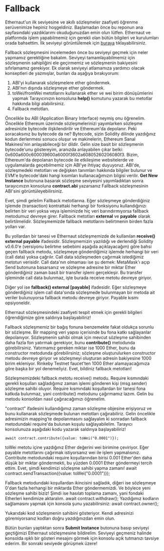 # Fallback
Ethernaut'un ilk seviyesine ve akıllı sözleşmeler zaafiyeti öğrenme serüvenimize hepiniz hoşgeldiniz. Başlamadan önce bu reponun ana sayfasındaki yazdıklarımı okuduğunuzdan emin olun lütfen. Ethernaut ve platformda işlem yapabilmemiz için gerekli olan bütün bilgileri ve kurulumları orada bahsettim. İlk seviyeyi görüntülemek için [buraya](https://ethernaut.openzeppelin.com/level/0x9CB391dbcD447E645D6Cb55dE6ca23164130D008) tıklayabilirsiniz.

Fallback sözleşmesini incelemeden önce bu seviyeyi geçmek için neler yapmamız gerektiğine bakalım. Seviyeyi tamamlayabilmemiz için sözleşmenin sahipliğini ele geçirmemiz ve sözleşmenin bakiyesini sıfırlamamız gerekiyor. Ek olarak seviyeyi atlamamıza yardımcı olacak konseptleri de yazmışlar, bunları da aşağıya bırakıyorum:

 1. ABI'yi kullanarak sözleşmelere ether göndermek.
 2. ABI'nın dışında sözleşmeye ether göndermek.
 3. toWei/fromWei metotlarını kullanarak ether ve wei birim dönüşümlerini yapmak Tarayıcınızın konsoluna **help()** komutunu yazarak bu metotlar hakkında bilgi alabilirsiniz.
 4. Fallback metotları.

Öncelikle bu ABI (Application Binary Interface) neymiş onu öğrenelim. Öncelikle Ethereum üzerinde sözleşmelerinizi yayımlarken sözleşme adresinizle bytecode ilişkilendirilir ve Ethereum'da depolanır. Peki soracaksınız bu bytecode da ne? Bytecode, sizin Solidity dilinde yazdığınız kodun derlenmesi sonucu oluşur ve makinelerin, Ethereum Sanal Makinesi'nin anlayabileceği bir dildir. Gelin size basit bir sözleşmenin bytecode'unu göstereyim, aranızda anlayabilen çıkar belki: 0x600a600c600039600a6000f3602a60805260206080f3. Bizim, Ethereum'da depolanan bytecode ile etkileşime websitelerde ve uygulamalarda geçebilmemiz için ABI'ye ihtiyaç duyuyoruz. ABI'de, sözleşmedeki metotları ve değişken tanımları hakkında bilgiler bulunur ve EVM'e bytecode'daki hangi kısımları kullanacağımızın bilgisi verilir. **Get New Instance** butonuna basarak sözleşme seviyesini yayımladıktan sonra tarayıcınızın konsoluna **contract.abi** yazarsanız Fallback sözleşmesinin ABI'sini görüntüleyebilirsiniz.

Evet, şimdi gelelim Fallback metotlarına. Eğer sözleşmeye gönderdiğiniz işlemde (transaction) kontrattaki herhangi bir fonksiyonu kullandığınızı belirten bir veri yoksa veya işleminizde hiç veri barındırmıyorsa fallback metodumuz devreye girer. Fallback metotları **external** ve **payable** olarak belirtilmelidir. Sözleşmemizde fallback metotlarını belirtmenin birden fazla yolları var.

Bu yollardan bir tanesi ve Ethernaut sözleşmemizde de kullanılan **receive() external payable** ifadesidir. Sözleşmemizin yazıldığı ve derlendiği Solidity v0.6.0'e (versiyonu belirtme sebebimi aşağıda açıklayacağım) göre bahsi geçen fallback metodu, sözleşmeye gönderdiğimiz işlemde herhangi bir veri (call data) yoksa çağrılır. Call data sözleşmeden çağırmak istediğimiz metotun verisidir. Call data'nın olmaması ise şu demek: MetaMask'ı açıp Send butonuna basarsanız ve sözleşme adresine bir miktar Ether gönderdiğiniz zaman basit bir transfer işlemi gerçekleşir. Bu transfer işleminde call data bulunmaz, işte burada receive metotu devreye giriyor.

Diğer yol ise **fallback() external [payable]** ifadesidir. Eğer sözleşmeye gönderdiğiniz işlem call data'sında sözleşmede bulunmayan bir metoda ait veriler bulunuyorsa fallback metodu devreye giriyor. Payable kısmı opsiyoneldir.

Ethernaut sözleşmesindeki zaafiyeti tespit etmek için gerekli bilgileri öğrendiğimize göre saldırıya başlayabiliriz!

Fallback sözleşmemiz bir bağış fonuna benzemekte fakat oldukça sorunlu bir sözleşme. Bir mapping veri yapısı içerisinde bu fona katkı sağlayanlar depolanıyor. Sözleşmenin sahibi olmak için mevcut sözleşme sahibinden daha fazla fon yatırmak gerekiyor, bunu **contribute()** metodunda görebilirsiniz. Yatırmamız gereken miktar ise 1000 Ether, bunu da constructor metodunda görebilirsiniz; sözleşme oluşturulurken constructor metodu devreye giriyor ve sözleşmeyi oluşturan adresin bakiyesine 1000 birim ekleniyor. Rinkeby Testnet faucet'ten 1000 Ether alamayacağımıza göre başka bir yol denemeliyiz. Evet, bildiniz fallback metotları!

Sözleşmemizdeki fallback metotu receive() metodu. Require kısmındaki gerekli koşulları sağladığımız zaman işlemi gönderen kişi (msg.sender) sözleşme sahibi oluyor. Require kısmındaki koşullardan bir tanesi fona katkıda bulunmaz, yani contribute() metodunu çağırmamız lazım. Gelin bu metodu konsoldan nasıl çağıracağımızı öğrenelim.

"contract" ifadesini kullandığımız zaman sözleşme objesine erişiyoruz ve bunu kullanarak sözleşmede bulunan metotları çağırabiliriz. Gelin öncelikle adresimizin mapping'te depolanmasını sağlayalım ki sonradan fallback metodundaki require'da bulunan koşulu sağlayabilelim. Tarayıcı konsolunuza aşağıdaki kodu yazarak saldırıya başlayabiliriz!

    await contract.contribute({value: toWei("0.0001")});
toWei metotu içine yazdığınız Ether değerini wei birimine çeviriyor. Eğer payable metotlarını çağırmak istiyorsanız wei ile işlem yapmalısınız. Contribute metodundaki require koşullarından birisi 0.001 Ether'den daha düşük bir miktar göndermekti, bu yüzden 0.0001 Ether göndermeyi tercih ettim. Evet, şimdi kendimizi sözleşme sahibi yapma zamanı!
    await contract.sendTransaction({value: toWei("0.0001")});

Fallback metodundaki koşullardan ikincisini sağladık, diğeri ise sözleşmeye 0'dan fazla herhangi bir miktarda Ether göndermemizdi. Ve böylece yeni sözleşme sahibi biziz! Şimdi ise hasılatı toplama zamanı, yani fondaki Etherleri kendimize aktaralım.
    await contract.withdraw();
Yazdığımız kodların sağlamasını yapmak için konsola şunu yazabilirsiniz:
    await contract.owner();

Yukarıdaki kod sözleşmenin sahibini gösteriyor. Kendi adresinizi göremiyorsanız kodları doğru yazdığınızdan emin olun.

Bütün bunları yaptıktan sonra **Submit Instance** butonuna basıp seviyeyi geçtiğimizi Ethernaut sözleşmesine bildirelim. Seviyeyi geçmeniz halinde konsolda ışıklı bir gösteri mesajını görmek için konsolu açık tutmanızı tavsiye ederim. Bir sonraki seviyede görüşmek üzere!



